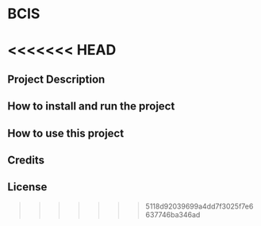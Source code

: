 # BCIS
<<<<<<< HEAD
=======

## Project Description

## How to install and run the project

## How to use this project

## Credits

## License
>>>>>>> 5118d92039699a4dd7f3025f7e6637746ba346ad
